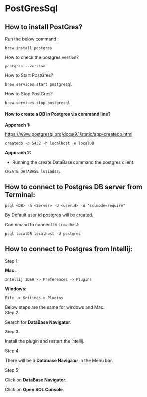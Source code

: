 # PostGresSql

## How to install PostGres?

Run the below command :

```
brew install postgres

```

How to check the postgres version?  

```
postgres --version
```

How to Start PostGres?

```
brew services start postgresql
```

How to Stop PostGres?

```
brew services stop postgresql

```

#### How to create a DB in Postgres via command line?

**Apporach 1:**

https://www.postgresql.org/docs/9.1/static/app-createdb.html

```
createdb -p 5432 -h localhost -e localDB

```

**Apporach 2:**

- Running  the create DataBase command the postgres client.

```
CREATE DATABASE lusiadas;

```

## How to connect to Postgres DB server from Terminal:

```
psql <DB> -h <Server> -U <userid> -W "sslmode=require"
```

By Default user id postgres will be created.

Conmmand to connect to Localhost:  

```
psql localDB localhost -U postgres
```

## How to connect to Postgres from Intellij:

Step 1:  

**Mac :**

```
Intellij IDEA -> Preferences -> Plugins
```

**Windows:**  

```
File -> Settings-> Plugins  
```

Below steps are the same for windows and Mac.  
Step 2:  

Search for **DataBase Navigator**.

Step 3:  

Install the plugin and restart the Intellij.

Step 4:  

There will be a **Database Navigator** in the Menu bar.

Step 5:  

Click on **DataBase Navigator**.   

Click on  **Open SQL Console**.  
